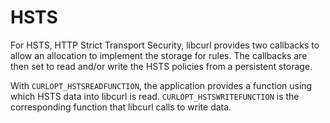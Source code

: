 # HSTS

For HSTS, HTTP Strict Transport Security, libcurl provides two callbacks to
allow an allocation to implement the storage for rules. The callbacks are then
set to read and/or write the HSTS policies from a persistent storage.

With `CURLOPT_HSTSREADFUNCTION`, the application provides a function using
which HSTS data into libcurl is read. `CURLOPT_HSTSWRITEFUNCTION` is the
corresponding function that libcurl calls to write data.
